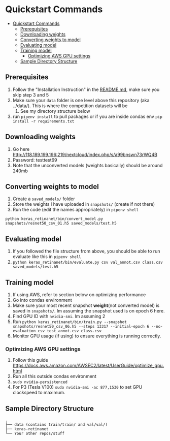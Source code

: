 # Quickstart Commands

- [Quickstart Commands](#quickstart-commands)
  - [Prerequisites](#prerequisites)
  - [Downloading weights](#downloading-weights)
  - [Converting weights to model](#converting-weights-to-model)
  - [Evaluating model](#evaluating-model)
  - [Training model](#training-model)
    - [Optimizing AWS GPU settings](#optimizing-aws-gpu-settings)
  - [Sample Directory Structure](#sample-directory-structure)

## Prerequisites
1. Follow the "Installation Instruction" in the [README.md](README.md), make sure you skip step 3 and 5
2. Make sure your `data` folder is one level above this repository (aka ../data/). This is where the competition datasets will be
   1. See my directory structure below
3. run `pipenv install` to pull packages or if you are inside condas env `pip install -r requirements.txt`


## Downloading weights
1. Go here http://118.189.199.196:219/nextcloud/index.php/s/a99bnswn73rWQ4B
2. Password: testtest69
3. Note that the unconverted models (weights basically) should be around 240mb

## Converting weights to model
1. Create a `saved_models/` folder
2. Store the weights I have uploaded in `snapshots/` (create if not there)
3. Run the code (edit the names appropriately) in `pipenv shell`

`python keras_retinanet/bin/convert_model.py snapshots/resnet50_csv_01.h5 saved_models/test.h5 `


## Evaluating model
1. If you followed the file structure from above, you should be able to run evaluate like this in `pipenv shell`
2. `python keras_retinanet/bin/evaluate.py csv val_annot.csv class.csv saved_models/test.h5`


## Training model
1. If using AWS, refer to section below on optimizing performance
2. Go into condas environment
3. Make sure your most recent snapshot **weight**(not converted model) is saved in `snapshots/`. Im assuming the snapshot used is on epoch 6 here.
4. Find GPU ID with `nvidia-smi`. Im assuming 2
5. Run `python keras_retinanet/bin/train.py --snapshot snapshots/resnet50_csv_06.h5 --steps 13317 --initial-epoch 6 --no-evaluation csv test_annot.csv class.csv`
6. Monitor GPU usage (if using) to ensure everything is running correctly.

### Optimizing AWS GPU settings
1. Follow this guide https://docs.aws.amazon.com/AWSEC2/latest/UserGuide/optimize_gpu.html
2. Run all this outside condas environment
3. `sudo nvidia-persistenced`
4. For P3 (Tesla V100) `sudo nvidia-smi -ac 877,1530` to set GPU clockspeed to maximum.

## Sample Directory Structure
```
.
├── data (contains train/train/ and val/val/)
├── keras-retinanet
└── Your other repos/stuff
```